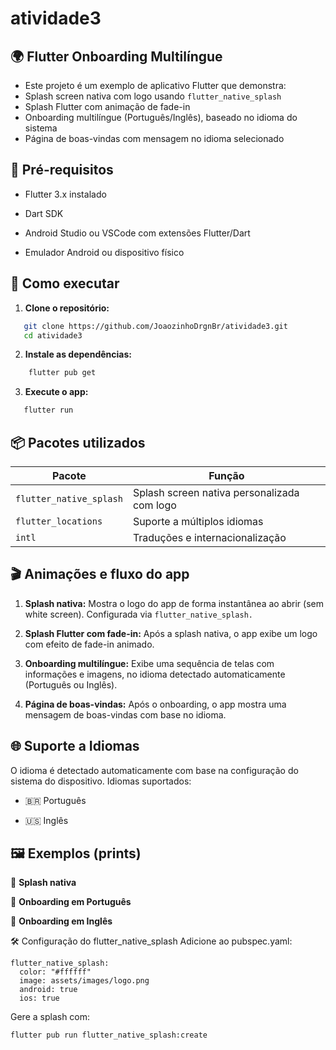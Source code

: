 # atividade3

## 🌍 Flutter Onboarding Multilíngue

- Este projeto é um exemplo de aplicativo Flutter que demonstra:
- Splash screen nativa com logo usando `flutter_native_splash`
- Splash Flutter com animação de fade-in
- Onboarding multilíngue (Português/Inglês), baseado no idioma do sistema
- Página de boas-vindas com mensagem no idioma selecionado

## 📲 Pré-requisitos

- Flutter 3.x instalado

- Dart SDK

- Android Studio ou VSCode com extensões Flutter/Dart

- Emulador Android ou dispositivo físico

## 🚀 Como executar

1. **Clone o repositório:**

```bash
   git clone https://github.com/JoaozinhoDrgnBr/atividade3.git
   cd atividade3
   ```

2. **Instale as dependências:**

```bash
    flutter pub get
```

3. **Execute o app:**

 ```bash
    flutter run
 ```

## 📦 Pacotes utilizados

| **Pacote**            | **Função**                                  |
|-----------------------|---------------------------------------------|
| `flutter_native_splash` | Splash screen nativa personalizada com logo |
| `flutter_locations`     | Suporte a múltiplos idiomas                 |
| `intl`                  | Traduções e internacionalização             |

## 🎬 Animações e fluxo do app

1. **Splash nativa:**
Mostra o logo do app de forma instantânea ao abrir (sem white screen). Configurada via `flutter_native_splash.`

2. **Splash Flutter com fade-in:**
Após a splash nativa, o app exibe um logo com efeito de fade-in animado.

3. **Onboarding multilíngue:**
Exibe uma sequência de telas com informações e imagens, no idioma detectado automaticamente (Português ou Inglês).

4. **Página de boas-vindas:**
Após o onboarding, o app mostra uma mensagem de boas-vindas com base no idioma.

## 🌐 Suporte a Idiomas
O idioma é detectado automaticamente com base na configuração do sistema do dispositivo.
Idiomas suportados:

- 🇧🇷 Português

- 🇺🇸 Inglês

## 🖼️ Exemplos (prints)
📱 **Splash nativa**

📱 **Onboarding em Português**

📱 **Onboarding em Inglês**

🛠️ Configuração do flutter_native_splash
Adicione ao pubspec.yaml:

```
flutter_native_splash:
  color: "#ffffff"
  image: assets/images/logo.png
  android: true
  ios: true
```

Gere a splash com:

```
flutter pub run flutter_native_splash:create
```
